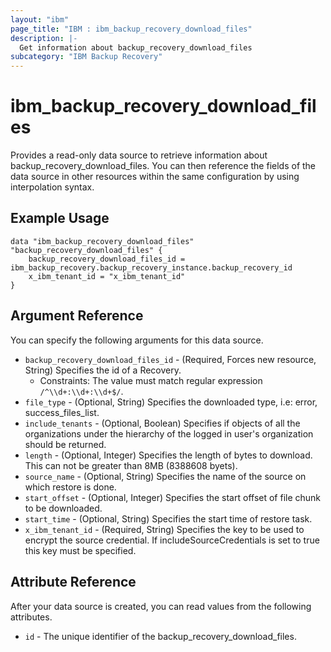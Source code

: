 ```yaml
---
layout: "ibm"
page_title: "IBM : ibm_backup_recovery_download_files"
description: |-
  Get information about backup_recovery_download_files
subcategory: "IBM Backup Recovery"
---
```


# ibm_backup_recovery_download_files

Provides a read-only data source to retrieve information about backup_recovery_download_files. You can then reference the fields of the data source in other resources within the same configuration by using interpolation syntax.

## Example Usage

```hcl
data "ibm_backup_recovery_download_files" "backup_recovery_download_files" {
	backup_recovery_download_files_id = ibm_backup_recovery.backup_recovery_instance.backup_recovery_id
	x_ibm_tenant_id = "x_ibm_tenant_id"
}
```

## Argument Reference

You can specify the following arguments for this data source.

* `backup_recovery_download_files_id` - (Required, Forces new resource, String) Specifies the id of a Recovery.
  * Constraints: The value must match regular expression `/^\\d+:\\d+:\\d+$/`.
* `file_type` - (Optional, String) Specifies the downloaded type, i.e: error, success_files_list.
* `include_tenants` - (Optional, Boolean) Specifies if objects of all the organizations under the hierarchy of the logged in user's organization should be returned.
* `length` - (Optional, Integer) Specifies the length of bytes to download. This can not be greater than 8MB (8388608 byets).
* `source_name` - (Optional, String) Specifies the name of the source on which restore is done.
* `start_offset` - (Optional, Integer) Specifies the start offset of file chunk to be downloaded.
* `start_time` - (Optional, String) Specifies the start time of restore task.
* `x_ibm_tenant_id` - (Required, String) Specifies the key to be used to encrypt the source credential. If includeSourceCredentials is set to true this key must be specified.

## Attribute Reference

After your data source is created, you can read values from the following attributes.

* `id` - The unique identifier of the backup_recovery_download_files.

